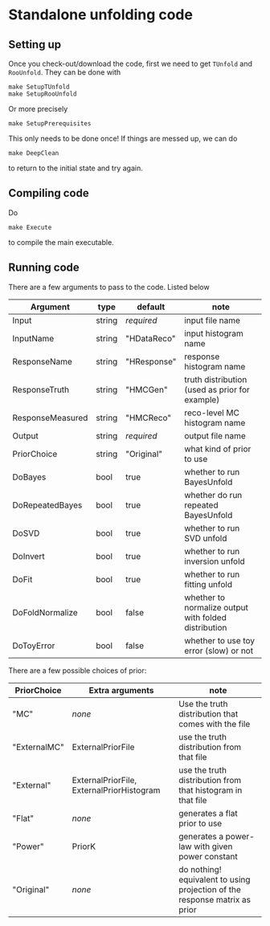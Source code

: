 
# Standalone unfolding code

## Setting up

Once you check-out/download the code, first we need to get `TUnfold` and `RooUnfold`.  They can be done with

```
make SetupTUnfold
make SetupRooUnfold
```

Or more precisely

```
make SetupPrerequisites
```

This only needs to be done once!  If things are messed up, we can do

```
make DeepClean
```

to return to the initial state and try again.



## Compiling code

Do

```
make Execute
```

to compile the main executable.



## Running code

There are a few arguments to pass to the code.  Listed below

| Argument         | type   | default     | note                                                  |
|------------------|--------|-------------|-------------------------------------------------------|
| Input            | string | *required*  | input file name                                       |
| InputName        | string | "HDataReco" | input histogram name                                  |
| ResponseName     | string | "HResponse" | response histogram name                               |
| ResponseTruth    | string | "HMCGen"    | truth distribution (used as prior for example)        |
| ResponseMeasured | string | "HMCReco"   | reco-level MC histogram name                          |
| Output           | string | *required*  | output file name                                      |
| PriorChoice      | string | "Original"  | what kind of prior to use                             |
| DoBayes          | bool   | true        | whether to run BayesUnfold                            |
| DoRepeatedBayes  | bool   | true        | whether do run repeated BayesUnfold                   |
| DoSVD            | bool   | true        | whether to run SVD unfold                             |
| DoInvert         | bool   | true        | whether to run inversion unfold                       |
| DoFit            | bool   | true        | whether to run fitting unfold                         |
| DoFoldNormalize  | bool   | false       | whether to normalize output with folded distribution  |
| DoToyError       | bool   | false       | whether to use toy error (slow) or not                |


There are a few possible choices of prior:

| PriorChoice  | Extra arguments                           | note                                                                        |
|--------------|-------------------------------------------|-----------------------------------------------------------------------------|
| "MC"         | _none_                                    | Use the truth distribution that comes with the file                         |
| "ExternalMC" | ExternalPriorFile                         | use the truth distribution from that file                                   |
| "External"   | ExternalPriorFile, ExternalPriorHistogram | use the truth distribution from that histogram in that file                 |
| "Flat"       | _none_                                    | generates a flat prior to use                                               |
| "Power"      | PriorK                                    | generates a power-law with given power constant                             |
| "Original"   | _none_                                    | do nothing!  equivalent to using projection of the response matrix as prior |




